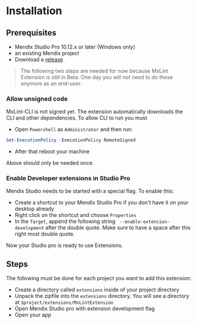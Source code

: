 # Installation 

## Prerequisites

- Mendix Studio Pro 10.12.x or later (Windows only)
- an existing Mendix project
- Download a [release](https://github.com/mxlint/mxlint-extension/releases)

> The following two steps are needed for now because MxLint Extension is still in Beta. One day you will not need to do these anymore as an end-user. 

### Allow unsigned code

MxLint-CLI is not signed yet. The extension automatically downloads the CLI and other dependencies. To allow CLI to run you must

- Open `Powershell` as `Administrator` and then run:
```powershell
Set-ExecutionPolicy -ExecutionPolicy RemoteSigned
```
- After that reboot your machine

Above should only be needed once.

### Enable Developer extensions in Studio Pro

Mendix Studio needs to be started with a special flag. To enable this:

- Create a shortcut to your Mendix Studio Pro if you don't have it on your desktop already
- Right click on the shortcut and choose `Properties`
- In the `Target`, append the following string ` --enable-extension-development` after the double quote. Make sure to have a space after this right most double quote.

Now your Studio pro is ready to use Extensions.

## Steps

The following must be done for each project you want to add this extension:

- Create a directory called `extensions` inside of your project directory
- Unpack the zipfile into the `extensions` directory. You will see a directory at `$project/extensions/MxLintExtension`
- Open Mendix Studio pro with extension development flag
- Open your app
